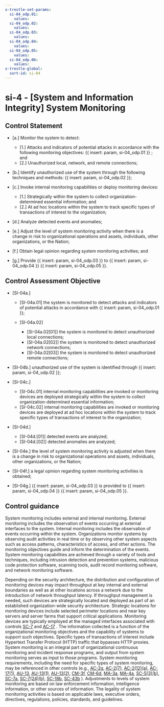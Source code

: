 ```yaml
---
x-trestle-set-params:
  si-04_odp.01:
    values:
  si-04_odp.02:
    values:
  si-04_odp.03:
    values:
  si-04_odp.04:
    values:
  si-04_odp.05:
    values:
  si-04_odp.06:
    values:
x-trestle-global:
  sort-id: si-04
---
```


# si-4 - \[System and Information Integrity\] System Monitoring

## Control Statement

- \[a.\] Monitor the system to detect:

  - \[1.\] Attacks and indicators of potential attacks in accordance with the following monitoring objectives: {{ insert: param, si-04_odp.01 }} ; and
  - \[2.\] Unauthorized local, network, and remote connections;

- \[b.\] Identify unauthorized use of the system through the following techniques and methods: {{ insert: param, si-04_odp.02 }};

- \[c.\] Invoke internal monitoring capabilities or deploy monitoring devices:

  - \[1.\] Strategically within the system to collect organization-determined essential information; and
  - \[2.\] At ad hoc locations within the system to track specific types of transactions of interest to the organization;

- \[d.\] Analyze detected events and anomalies;

- \[e.\] Adjust the level of system monitoring activity when there is a change in risk to organizational operations and assets, individuals, other organizations, or the Nation;

- \[f.\] Obtain legal opinion regarding system monitoring activities; and

- \[g.\] Provide {{ insert: param, si-04_odp.03 }} to {{ insert: param, si-04_odp.04 }} {{ insert: param, si-04_odp.05 }}.

## Control Assessment Objective

- \[SI-04a.\]

  - \[SI-04a.01\] the system is monitored to detect attacks and indicators of potential attacks in accordance with {{ insert: param, si-04_odp.01 }};
  - \[SI-04a.02\]

    - \[SI-04a.02[01]\] the system is monitored to detect unauthorized local connections;
    - \[SI-04a.02[02]\] the system is monitored to detect unauthorized network connections;
    - \[SI-04a.02[03]\] the system is monitored to detect unauthorized remote connections;

- \[SI-04b.\] unauthorized use of the system is identified through {{ insert: param, si-04_odp.02 }};

- \[SI-04c.\]

  - \[SI-04c.01\] internal monitoring capabilities are invoked or monitoring devices are deployed strategically within the system to collect organization-determined essential information;
  - \[SI-04c.02\] internal monitoring capabilities are invoked or monitoring devices are deployed at ad hoc locations within the system to track specific types of transactions of interest to the organization;

- \[SI-04d.\]

  - \[SI-04d.[01]\] detected events are analyzed;
  - \[SI-04d.[02]\] detected anomalies are analyzed;

- \[SI-04e.\] the level of system monitoring activity is adjusted when there is a change in risk to organizational operations and assets, individuals, other organizations, or the Nation;

- \[SI-04f.\] a legal opinion regarding system monitoring activities is obtained;

- \[SI-04g.\]  {{ insert: param, si-04_odp.03 }} is provided to {{ insert: param, si-04_odp.04 }} {{ insert: param, si-04_odp.05 }}.

## Control guidance

System monitoring includes external and internal monitoring. External monitoring includes the observation of events occurring at external interfaces to the system. Internal monitoring includes the observation of events occurring within the system. Organizations monitor systems by observing audit activities in real time or by observing other system aspects such as access patterns, characteristics of access, and other actions. The monitoring objectives guide and inform the determination of the events. System monitoring capabilities are achieved through a variety of tools and techniques, including intrusion detection and prevention systems, malicious code protection software, scanning tools, audit record monitoring software, and network monitoring software.

Depending on the security architecture, the distribution and configuration of monitoring devices may impact throughput at key internal and external boundaries as well as at other locations across a network due to the introduction of network throughput latency. If throughput management is needed, such devices are strategically located and deployed as part of an established organization-wide security architecture. Strategic locations for monitoring devices include selected perimeter locations and near key servers and server farms that support critical applications. Monitoring devices are typically employed at the managed interfaces associated with controls [SC-7](#sc-7) and [AC-17](#ac-17) . The information collected is a function of the organizational monitoring objectives and the capability of systems to support such objectives. Specific types of transactions of interest include Hypertext Transfer Protocol (HTTP) traffic that bypasses HTTP proxies. System monitoring is an integral part of organizational continuous monitoring and incident response programs, and output from system monitoring serves as input to those programs. System monitoring requirements, including the need for specific types of system monitoring, may be referenced in other controls (e.g., [AC-2g](#ac-2_smt.g), [AC-2(7)](#ac-2.7), [AC-2(12)(a)](#ac-2.12_smt.a), [AC-17(1)](#ac-17.1), [AU-13](#au-13), [AU-13(1)](#au-13.1), [AU-13(2)](#au-13.2), [CM-3f](#cm-3_smt.f), [CM-6d](#cm-6_smt.d), [MA-3a](#ma-3_smt.a), [MA-4a](#ma-4_smt.a), [SC-5(3)(b)](#sc-5.3_smt.b), [SC-7a](#sc-7_smt.a), [SC-7(24)(b)](#sc-7.24_smt.b), [SC-18b](#sc-18_smt.b), [SC-43b](#sc-43_smt.b) ). Adjustments to levels of system monitoring are based on law enforcement information, intelligence information, or other sources of information. The legality of system monitoring activities is based on applicable laws, executive orders, directives, regulations, policies, standards, and guidelines.
